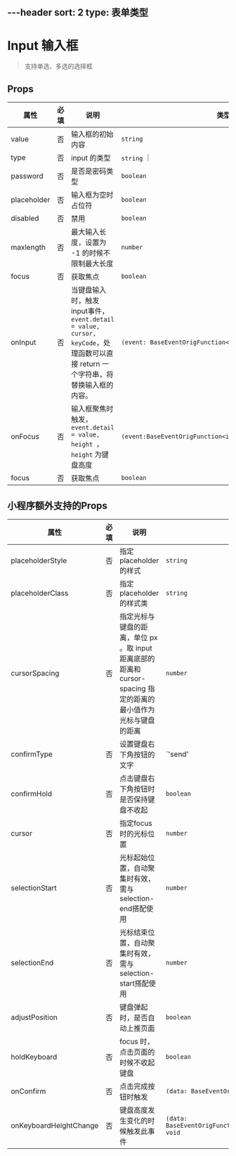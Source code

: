 ---header
sort: 2
type: 表单类型
---
# Input 输入框
> 支持单选、多选的选择框

<demo>


## Props
| 属性 | 必填 | 说明 | 类型 | 默认值 |
| --- | --- | --- | --- | --- |
| value | 否 | 输入框的初始内容 | `string` |  |
| type | 否 | input 的类型 | `string` ｜ |  |
| password | 否 | 是否是密码类型 | `boolean` |  |
| placeholder | 否 | 输入框为空时占位符 | `boolean` | |
| disabled | 否 | 禁用 | `boolean` | `false` |
| maxlength | 否 | 最大输入长度，设置为 -1 的时候不限制最大长度 | `number` | 140 |
| focus | 否 |  获取焦点 | `boolean` | `false` |
| onInput | 否 |  当键盘输入时，触发input事件，`event.detail = value, cursor, keyCode`，处理函数可以直接 return 一个字符串，将替换输入框的内容。 | `(event: BaseEventOrigFunction<inputEventDetail>):void` | |
| onFocus | 否 |  输入框聚焦时触发，`event.detail = value, height `，`height` 为键盘高度 | `(event:BaseEventOrigFunction<inputForceEventDetail>):void` | |
| focus | 否 |  获取焦点 | `boolean` | `false` |

## 小程序额外支持的Props
| 属性 | 必填 | 说明 | 类型 | 默认值 |
| --- | --- | --- | --- | --- |
| placeholderStyle | 否 | 指定 placeholder 的样式 | `string` |  |
| placeholderClass | 否 | 指定 placeholder 的样式类 | `string` | `input-placeholder` |
| cursorSpacing | 否 | 指定光标与键盘的距离，单位 px 。取 input 距离底部的距离和 cursor-spacing 指定的距离的最小值作为光标与键盘的距离 | `number` | 0 |
| confirmType | 否 | 设置键盘右下角按钮的文字 | `'send' | 'search' | 'next' | 'go' | 'done'` | `done` |
| confirmHold | 否 | 点击键盘右下角按钮时是否保持键盘不收起 | `boolean` | `false` |
| cursor | 否 | 指定focus时的光标位置 | `number` |  |
| selectionStart | 否 | 光标起始位置，自动聚集时有效，需与selection-end搭配使用 | `number` | -1 |
| selectionEnd | 否 | 光标结束位置，自动聚集时有效，需与selection-start搭配使用 | `number` | -1 |
| adjustPosition | 否 | 键盘弹起时，是否自动上推页面 | `boolean` | `true` |
| holdKeyboard | 否 | focus 时，点击页面的时候不收起键盘 | `boolean` | `false` |
| onConfirm | 否 | 点击完成按钮时触发 | `(data: BaseEventOrigFunction<inputValueEventDetail>): void` |  |
| onKeyboardHeightChange | 否 | 键盘高度发生变化的时候触发此事件 | `(data: BaseEventOrigFunction<onKeyboardHeightChangeEventDetail>): void` |  |
